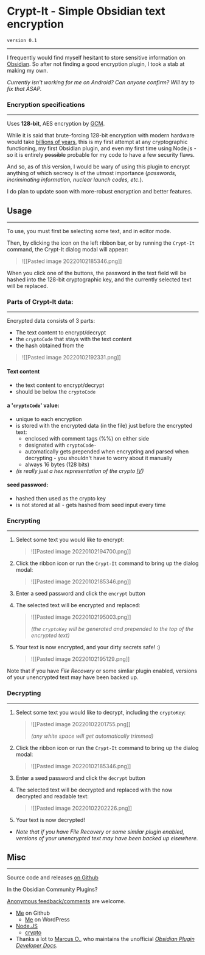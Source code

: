 # Crypt-It - Simple Obsidian text encryption
`version 0.1`

---

I frequently would find myself hesitant to store sensitive information on [Obsidian](https://obsidian.md/). So after not finding a good encryption plugin, I took a stab at making my own.

*Currently isn't working for me on Android? Can anyone confirm? Will try to fix that ASAP.*

### Encryption specifications
---

Uses **128-bit**, AES encryption by [GCM](https://en.wikipedia.org/wiki/Galois/Counter_Mode).

While it is said that brute-forcing 128-bit encryption with modern hardware would take [billions of years](https://medium.com/@drgutteridge/whats-the-deal-with-encryption-strength-is-128-bit-encryption-enough-or-do-you-need-more-3338b53f1e3d), this is my first attempt at any cryptographic functioning, my first Obsidian plugin, and even my first time using Node.js - so it is entirely ~~possible~~ probable for my code to have a few security flaws.

And so, as of *this* version, I would be wary of using this plugin to encrypt anything of which secrecy is of the utmost importance (*passwords, incriminating information, nuclear launch codes, etc.*).

I do plan to update soon with more-robust encryption and better features.

## Usage
---

To use, you must first be selecting some text, and in editor mode.

Then, by clicking the icon on the left ribbon bar, or by running the  `Crypt-It`  command, the Crypt-It dialog modal will appear:
>![[Pasted image 20220102185346.png]]

When you click one of the buttons, the password in the text field will be hashed into the 128-bit cryptographic key, and the currently selected text will be replaced.

### **Parts of Crypt-It data:**
---

Encrypted data consists of 3 parts:
- The text content to encrypt/decrypt
- the `cryptoCode` that stays with the text content
- the hash obtained from the 

>![[Pasted image 20220102192331.png]]
>

#### Text content
- the text content to encrypt/decrypt
- should be below the `cryptoCode`


#### **a '`cryptoCode`' value**:
- unique to each encryption
- is stored with the encrypted data (in the file) just before the encrypted text:
	- enclosed with comment tags (\%\%) on either side
	- designated with `cryptoCode-`
	-  automatically gets prepended when encrypting and parsed when decrypting - you shouldn't have to worry about it manually
	-  always 16 bytes (128 bits)
-  *(is really just a hex representation of the crypto [IV](https://en.wikipedia.org/wiki/Initialization_vector))*



#### **seed password**:
- hashed then used as the crypto key
- is not stored at all - gets hashed from seed input every time




### Encrypting
---

1. Select some text you would like to encrypt:
	>![[Pasted image 20220102194700.png]]

2. Click the ribbon icon or run the `Crypt-It` command to bring up the dialog modal:
	>![[Pasted image 20220102185346.png]]
	
3. Enter a seed password and click the `encrypt` button

4. The selected text will be encrypted and replaced:
	>![[Pasted image 20220102195003.png]]
	>
	>*(the `cryptoKey` will be generated and prepended to the top of the encrypted text)*

5. Your text is now encrypted, and your dirty secrets safe!   :)
	>![[Pasted image 20220102195129.png]]
	


Note that if you have *File Recovery* or some simliar plugin enabled, versions of your unencrypted text may have been backed up.


### Decrypting
---

1. Select some text you would like to decrypt, including the `cryptoKey`:
	>![[Pasted image 20220102201755.png]]
	>
	>*(any white space will get automatically trimmed)*


2. Click the ribbon icon or run the `Crypt-It` command to bring up the dialog modal:
	>![[Pasted image 20220102185346.png]]
	
3. Enter a seed password and click the `decrypt` button

4. The selected text will be decrypted and replaced with the now decrypted and readable text:
	>![[Pasted image 20220102202226.png]]

5. Your text is now decrypted!
	


- *Note that if you have *File Recovery* or some simliar plugin enabled, versions of your unencrypted text may have been backed up elsewhere.*



## Misc
---

Source code and releases [on Github](https://github.com/cheeseonamonkey/obsPlug) 

In the Obsidian Community Plugins?
		
[Anonymous feedback/comments](https://freesuggestionbox.com/pub/fmdkdnm) are welcome.

- [Me](https://github.com/cheeseonamonkey) on Github
	- [Me](www.alexanderhuso.wordpress.com) on WordPress
- [Node.JS](https://nodejs.org/en/)
	- [crypto](https://nodejs.org/api/crypto.html)
- Thanks a lot to [Marcus O.](https://github.com/marcusolsson), who maintains the unofficial *[Obsidian Plugin Developer Docs](https://marcus.se.net/obsidian-plugin-docs/)*.
